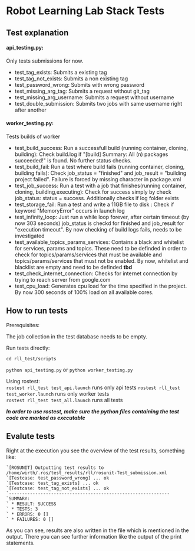  
# Robot Learning Lab Stack Tests


## Test explanation

#### api\_testing.py: 
Only tests submissions for now.

   - test_tag_exists: 
   Submits a existing tag
   - test_tag_not_exists: 
   Submits a non existing tag
   - test_password_wrong: 
   Submits with wrong password
   - test_missing_arg_tag: 
   Submits a request without git\_tag
   - test_missing_arg_username: 
   Submits a request without username
   - test_double_submission: 
   Submits two jobs with same username right after another

#### worker\_testing.py: 
Tests builds of worker

  - test_build_success: 
  Run a successfull build (running container, cloning, building): Check build.log if "[build] Summary: All (n) packages succeeded!" is found. No further status checks.
   - test_build_fail: 
   Run a test where build fails (running container, cloning, building fails): Check job_status = "finished" and job_result = "building project failed". Failure is forced by missing character in package.xml
   - test_job_success: 
   Run a test with a job that finishes(running container, cloning, building,executing): Check for success simply by check job_status: status = success. Additionally checks if log folder exists
   - test_storage_fail: Run a test and write a 11GB file to disk : Check if keyword "MemoryError" occurs in launch log
   - test_infinity_loop: 
   Just run a while loop forever, after certain timeout (by now 303 seconds) job_status is checkd for finished and job_result for "execution timeout". By now checking of build logs fails, needs to be investigated
  - test\_available\_topics\_params\_services: 
  Contains a black and whitelist for services, params and topics. These need to be definded in order to check for topics/params/services that must be available and topics/params/services that must not be enabled. By now, whitelist and blacklist are empty and need to be definded **tbd**
  - test\_check\_internet\_connection:
  Checks for internet connection by trying to reach server from google.com 
  - test\_cpu\_load:
  Generates cpu load for the time specified in the project. By now 300 seconds of 100% load on all available cores.
  
## How to run tests

Prerequisites:

The job collection in the test database needs to be empty.

Run tests directly:

   `cd rll_test/scripts`  

   `python api_testing.py`
    or
   `python worker_testing.py`

   Using rostest:   
   `rostest rll_test test_api.launch` runs only api tests
   `rostest rll_test test_worker.launch` runs only worker tests   
   `rostest rll_test test_all.launch`   runs all tests

   **_In order to use rostest, make sure the python files containing the test code are marked as executable_**

## Evalute tests

Right at the execution you see the overview of the test results, something like:

    `[ROSUNIT] Outputting test results to /home/wirth/.ros/test_results/rll/rosunit-Test_submission.xml
    `[Testcase: test_password_wrong] ... ok
    `[Testcase: test_tag_exists] ... ok
    `[Testcase: test_tag_not_exists] ... ok
    `-------------------------------------------------------------
    `SUMMARY:
    ` * RESULT: SUCCESS
    ` * TESTS: 3
    ` * ERRORS: 0 []
    ` * FAILURES: 0 []   

As you can see, results are also written in the file which is mentioned in the output. There you can see further information like the output of the print statements.
